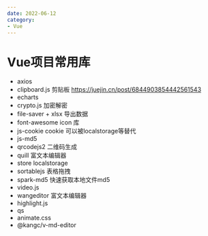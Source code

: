 ```yaml
---
date: 2022-06-12
category:
- Vue
---
```


# Vue项目常用库
- axios
- clipboard.js 剪贴板
  https://juejin.cn/post/6844903854442561543
- echarts
- crypto.js 加密解密
- file-saver + xlsx 导出数据
- font-awesome icon 库
- js-cookie cookie 可以被localstorage等替代
- js-md5
- qrcodejs2 二维码生成
- quill 富文本编辑器 
- store localstorage
- sortablejs 表格拖拽
- spark-md5 快速获取本地文件md5
- video.js
- wangeditor 富文本编辑器
- highlight.js
- qs
- animate.css
- @kangc/v-md-editor
